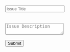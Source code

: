 <body>
  <form name="input" method="post" action="https://api.github.com/repos/Benbentwo/SampleGithubPage/issues" >
    <br>
    <input type="text" name="title" placeholder="Issue Title" />
    <br>
    <br><br>
    <textarea name="body" placeholder="Issue Description"></textarea>
    <br>
    <br>
    <input type="submit" value="Submit" />
  </form>
</body>
